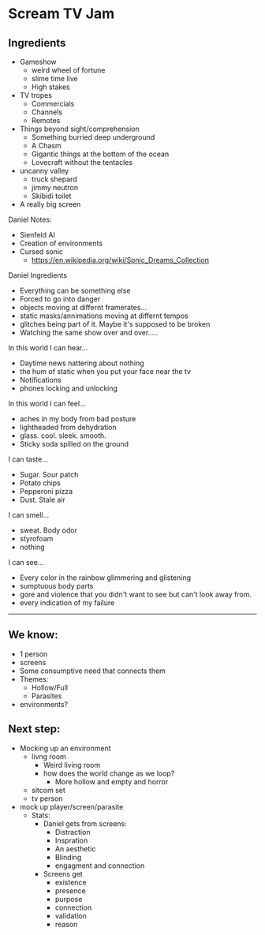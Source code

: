# Scream TV Jam

## Ingredients

- Gameshow
  - weird wheel of fortune
  - slime time live
  - High stakes
- TV tropes
  - Commercials
  - Channels
  - Remotes
- Things beyond sight/comprehension
  - Something burried deep underground
  - A Chasm
  - Gigantic things at the bottom of the ocean
  - Lovecraft without the tentacles
- uncanny valley
  - truck shepard
  - jimmy neutron
  - Skibidi toilet
- A really big screen

Daniel Notes:
- Sienfeld AI
- Creation of environments
- Cursed sonic
  - https://en.wikipedia.org/wiki/Sonic_Dreams_Collection

Daniel Ingredients
- Everything can be something else
- Forced to go into danger
- objects moving at differnt framerates...
- static masks/annimations moving at differnt tempos
- glitches being part of it. Maybe it's supposed to be broken
- Watching the same show over and over.....


In this world I can hear...
- Daytime news nattering about nothing
- the hum of static when you put your face near the tv
- Notifications
- phones locking and unlocking

In this world I can feel...
- aches in my body from bad posture
- lightheaded from dehydration
- glass. cool. sleek. smooth.
- Sticky soda spilled on the ground

I can taste...
- Sugar. Sour patch
- Potato chips
- Pepperoni pizza
- Dust. Stale air

I can smell...
- sweat. Body odor
- styrofoam
- nothing

I can see...
- Every color in the rainbow glimmering and glistening
- sumptuous body parts
- gore and violence that you didn't want to see but can't look away from.
- every indication of my failure



---
## We know:
- 1 person
- screens
- Some consumptive need that connects them
- Themes:
  - Hollow/Full
  - Parasites
- environments?


## Next step:
- Mocking up an environment
  - livng room
    - Weird living room
    - how does the world change as we loop?
      - More hollow and empty and horror
  - sitcom set
  - tv person
- mock up player/screen/parasite
  - Stats:
    - Daniel gets from screens:
      - Distraction
      - Inspration
      - An aesthetic
      - Blinding
      - engagment and connection
    - Screens get
      - existence
      - presence
      - purpose
      - connection
      - validation
      - reason
